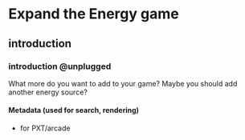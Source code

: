  # Expand the Energy game
## introduction
### introduction @unplugged
What more do you want to add to your game? Maybe you should add another energy source?

#### Metadata (used for search, rendering)

* for PXT/arcade
<script src="https://makecode.com/gh-pages-embed.js"></script><script>makeCodeRender("{{ site.makecode.home_url }}", "{{ site.github.owner_name }}/{{ site.github.repository_name }}");</script>
